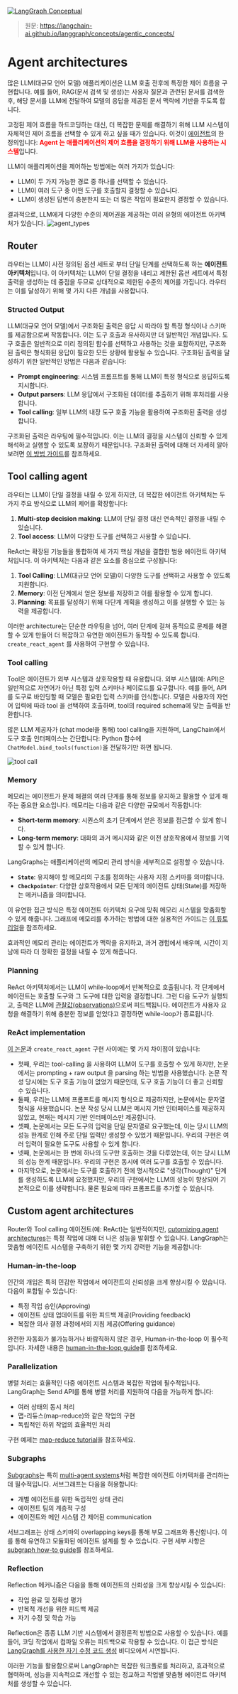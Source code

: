 [![LangGraph Conceptual](https://img.shields.io/badge/LangGraph-Conceptual-blue?logo=langgraph)](https://langchain-ai.github.io/langgraph/concepts/)

> 원문: https://langchain-ai.github.io/langgraph/concepts/agentic_concepts/

# Agent architectures

많은 LLM(대규모 언어 모델) 애플리케이션은 LLM 호출 전후에 특정한 제어 흐름을 구현합니다. 예를 들어, RAG(문서 검색 및 생성)는 사용자 질문과 관련된 문서를 검색한 후, 해당 문서를 LLM에 전달하여 모델의 응답을 제공된 문서 맥락에 기반을 두도록 합니다.

고정된 제어 흐름을 하드코딩하는 대신, 더 복잡한 문제를 해결하기 위해 LLM 시스템이 자체적인 제어 흐름을 선택할 수 있게 하고 싶을 때가 있습니다. 이것이 [에이전트](../blog/what_is_an_ai_agent.md)의 한 정의입니다: <span style="color: red;">**Agent 는 애플리케이션의 제어 흐름을 결정하기 위해 LLM을 사용하는 시스템**</span>입니다.

LLM이 애플리케이션을 제어하는 방법에는 여러 가지가 있습니다:
- LLM이 두 가지 가능한 경로 중 하나를 선택할 수 있습니다.
- LLM이 여러 도구 중 어떤 도구를 호출할지 결정할 수 있습니다.
- LLM이 생성된 답변이 충분한지 또는 더 많은 작업이 필요한지 결정할 수 있습니다.

결과적으로, LLM에게 다양한 수준의 제어권을 제공하는 여러 유형의 에이전트 아키텍처가 있습니다.
![agent_types](../asset/agent_types.png)


## Router

라우터는 LLM이 사전 정의된 옵션 세트로 부터 단일 단계를 선택하도록 하는 **에이전트 아키텍처**입니다. 이 아키텍처는 LLM이 단일 결정을 내리고 제한된 옵션 세트에서 특정 출력을 생성하는 데 중점을 두므로 상대적으로 제한된 수준의 제어를 가집니다. 라우터는 이를 달성하기 위해 몇 가지 다른 개념을 사용합니다.


### Structed Output

LLM(대규모 언어 모델)에서 구조화된 출력은 응답 시 따라야 할 특정 형식이나 스키마를 제공함으로써 작동합니다. 이는 도구 호출과 유사하지만 더 일반적인 개념입니다. 도구 호출은 일반적으로 미리 정의된 함수를 선택하고 사용하는 것을 포함하지만, 구조화된 출력은 형식화된 응답이 필요한 모든 상황에 활용될 수 있습니다. 구조화된 출력을 달성하기 위한 일반적인 방법은 다음과 같습니다:

- **Prompt engineering**: 시스템 프롬프트를 통해 LLM이 특정 형식으로 응답하도록 지시합니다.
- **Output parsers**: LLM 응답에서 구조화된 데이터를 추출하기 위해 후처리를 사용합니다.
- **Tool calling**: 일부 LLM의 내장 도구 호출 기능을 활용하여 구조화된 출력을 생성합니다.

구조화된 출력은 라우팅에 필수적입니다. 이는 LLM의 결정을 시스템이 신뢰할 수 있게 해석하고 실행할 수 있도록 보장하기 때문입니다. 구조화된 출력에 대해 더 자세히 알아보려면 [이 방법 가이드](https://langchain-ai.github.io/langgraph/concepts/low_level/#default-reducer)를 참조하세요.


## Tool calling agent

라우터는 LLM이 단일 결정을 내릴 수 있게 하지만, 더 복잡한 에이전트 아키텍처는 두 가지 주요 방식으로 LLM의 제어를 확장합니다:

1. **Multi-step decision making**: LLM이 단일 결정 대신 연속적인 결정을 내릴 수 있습니다.
2. **Tool access**: LLM이 다양한 도구를 선택하고 사용할 수 있습니다.

ReAct는 확장된 기능들을 통합하여 세 가지 핵심 개념을 결합한 범용 에이전트 아키텍처입니다. 이 아키텍처는 다음과 같은 요소를 중심으로 구성됩니다:

1. **Tool Calling**: LLM(대규모 언어 모델)이 다양한 도구를 선택하고 사용할 수 있도록 지원합니다.
2. **Memory**: 이전 단계에서 얻은 정보를 저장하고 이를 활용할 수 있게 합니다.
3. **Planning**: 목표를 달성하기 위해 다단계 계획을 생성하고 이를 실행할 수 있는 능력을 제공합니다.

이러한 architecture는 단순한 라우팅을 넘어, 여러 단계에 걸쳐 동적으로 문제를 해결할 수 있게 만들어 더 복잡하고 유연한 에이전트가 동작할 수 있도록 합니다. `create_react_agent` 를 사용하여 구현할 수 있습니다.


### Tool calling

Tool은 에이전트가 외부 시스템과 상호작용할 때 유용합니다. 외부 시스템(예: API)은 일반적으로 자연어가 아닌 특정 입력 스키마나 페이로드를 요구합니다. 예를 들어, API를 도구로 바인딩할 때 모델은 필요한 입력 스키마를 인식합니다. 모델은 사용자의 자연어 입력에 따라 tool 을 선택하여 호출하며, tool의 required schema에 맞는 출력을 반환합니다.

많은 LLM 제공자가 (chat model을 통해) tool calling을 지원하며, LangChain에서 도구 호출 인터페이스는 간단합니다: Python 함수에 `ChatModel.bind_tools(function)`을 전달하기만 하면 됩니다.

![tool call](../asset/tool_call.png)


### Memory

메모리는 에이전트가 문제 해결의 여러 단계를 통해 정보를 유지하고 활용할 수 있게 해주는 중요한 요소입니다. 메모리는 다음과 같은 다양한 규모에서 작동합니다:

- **Short-term memory**: 시퀀스의 초기 단계에서 얻은 정보를 접근할 수 있게 합니다.
- **Long-term memory**: 대화의 과거 메시지와 같은 이전 상호작용에서 정보를 기억할 수 있게 합니다.

LangGraphs는 애플리케이션의 메모리 관리 방식을 세부적으로 설정할 수 있습니다.

- **`State`**: 유지해야 할 메모리의 구조를 정의하는 사용자 지정 스키마를 의미합니다.
- **`Checkpointer`**: 다양한 상호작용에서 모든 단계의 에이전트 상태(State)를 저장하는 메커니즘을 의미합니다.

이 유연한 접근 방식은 특정 에이전트 아키텍처 요구에 맞춰 메모리 시스템을 맞춤화할 수 있게 해줍니다. 그래프에 메모리를 추가하는 방법에 대한 실용적인 가이드는 [이 튜토리얼](https://langchain-ai.github.io/langgraph/concepts/agentic_concepts/#structured-output)을 참조하세요.

효과적인 메모리 관리는 에이전트가 맥락을 유지하고, 과거 경험에서 배우며, 시간이 지남에 따라 더 정확한 결정을 내릴 수 있게 해줍니다.


### Planning

ReAct 아키텍처에서는 LLM이 while-loop에서 반복적으로 호출됩니다. 각 단계에서 에이전트는 호출할 도구와 그 도구에 대한 입력을 결정합니다. 그런 다음 도구가 실행되고, 출력은 LLM에 <span style="text-decoration: underline; cursor: pointer;" title="'관찰값(observation)'이라는 용어는 주로 강화 학습(RL)이나 에이전트 시스템에서 사용되며, 에이전트가 환경과 상호작용하며 얻는 정보를 관찰값으로 정의합니다. LLM 기반 시스템에서도 이 개념을 차용하여, 도구 실행 결과를 관찰값으로 간주하고 이를 다음 단계의 입력으로 사용하는 구조를 따릅니다">관찰값(observations)</span>으로써 피드백됩니다. 에이전트가 사용자 요청을 해결하기 위해 충분한 정보를 얻었다고 결정하면 while-loop가 종료됩니다.


### ReAct implementation

[이 논문](https://arxiv.org/abs/2210.03629)과 `create_react_agent` 구현 사이에는 몇 가지 차이점이 있습니다:

* 첫째, 우리는 tool-calling 을 사용하여 LLM이 도구를 호출할 수 있게 하지만, 논문에서는 prompting + raw output 을 parsing 하는 방법을 사용했습니다. 논문 작성 당시에는 도구 호출 기능이 없었기 때문인데, 도구 호출 기능이 더 좋고 신뢰할 수 있습니다.
* 둘째, 우리는 LLM에 프롬프트를 메시지 형식으로 제공하지만, 논문에서는 문자열 형식을 사용했습니다. 논문 작성 당시 LLM은 메시지 기반 인터페이스를 제공하지 않았고, 현재는 메시지 기반 인터페이스만 제공합니다.
* 셋째, 논문에서는 모든 도구의 입력을 단일 문자열로 요구했는데, 이는 당시 LLM의 성능 한계로 인해 주로 단일 입력만 생성할 수 있었기 때문입니다. 우리의 구현은 여러 입력이 필요한 도구도 사용할 수 있게 합니다.
* 넷째, 논문에서는 한 번에 하나의 도구만 호출하는 것을 다루었는데, 이는 당시 LLM의 성능 한계 때문입니다. 우리의 구현은 동시에 여러 도구를 호출할 수 있습니다.
* 마지막으로, 논문에서는 도구를 호출하기 전에 명시적으로 "생각(Thought)" 단계를 생성하도록 LLM에 요청했지만, 우리의 구현에서는 LLM의 성능이 향상되어 기본적으로 이를 생략합니다. 물론 필요에 따라 프롬프트를 추가할 수 있습니다.


## Custom agent architectures

Router와 Tool calling 에이전트(예: ReAct)는 일반적이지만, [cutomizing agent architectures](../blog/why_you_should_outsource_your_agentic_infrastructure_but_own_your_cognitive_architecture.md)는 특정 작업에 대해 더 나은 성능을 발휘할 수 있습니다. LangGraph는 맞춤형 에이전트 시스템을 구축하기 위한 몇 가지 강력한 기능을 제공합니다:


### Human-in-the-loop

인간의 개입은 특히 민감한 작업에서 에이전트의 신뢰성을 크게 향상시킬 수 있습니다. 다음이 포함될 수 있습니다:

- 특정 작업 승인(Approving)
- 에이전트 상태 업데이트를 위한 피드백 제공(Providing feedback)
- 복잡한 의사 결정 과정에서의 지침 제공(Offering guidance)

완전한 자동화가 불가능하거나 바람직하지 않은 경우, Human-in-the-loop 이 필수적입니다. 자세한 내용은 [human-in-the-loop guide](./human_in_the_loop.md)를 참조하세요.


### Parallelization

병렬 처리는 효율적인 다중 에이전트 시스템과 복잡한 작업에 필수적입니다. LangGraph는 Send API를 통해 병렬 처리를 지원하여 다음을 가능하게 합니다:

- 여러 상태의 동시 처리
- 맵-리듀스(map-reduce)와 같은 작업의 구현
- 독립적인 하위 작업의 효율적인 처리

구현 예제는 [map-reduce tutorial](../how_to/how_to_create_map_reduce_branchs_for_parallel_execution.md)을 참조하세요.


### Subgraphs

[Subgraphs](./langgraph_glossary.md#Subgraphs)는 특히 [multi-agent systems](./multi_agent_systems.md)처럼 복잡한 에이전트 아키텍처를 관리하는 데 필수적입니다. 서브그래프는 다음을 허용합니다:

- 개별 에이전트를 위한 독립적인 상태 관리
- 에이전트 팀의 계층적 구성
- 에이전트와 메인 시스템 간 제어된 communication

서브그래프는 상태 스키마의 overlapping keys를 통해 부모 그래프와 통신합니다. 이를 통해 유연하고 모듈화된 에이전트 설계를 할 수 있습니다. 구현 세부 사항은 [subgraph how-to guide](../how_to/how_to_use_subgraphs.md)를 참조하세요.


### Reflection

Reflection 메커니즘은 다음을 통해 에이전트의 신뢰성을 크게 향상시킬 수 있습니다:

- 작업 완료 및 정확성 평가
- 반복적 개선을 위한 피드백 제공
- 자기 수정 및 학습 가능

Reflection은 종종 LLM 기반 시스템에서 결정론적 방법으로 사용할 수 있습니다. 예를 들어, 코딩 작업에서 컴파일 오류는 피드백으로 작용할 수 있습니다. 이 접근 방식은 [LangGraph를 사용한 자기 수정 코드 생성](https://langchain-ai.github.io/langgraph/concepts/agentic_concepts/#reflection) 비디오에서 시연됩니다.


이러한 기능을 활용함으로써 LangGraph는 복잡한 워크플로를 처리하고, 효과적으로 협력하며, 성능을 지속적으로 개선할 수 있는 정교하고 작업별 맞춤형 에이전트 아키텍처를 생성할 수 있습니다.
